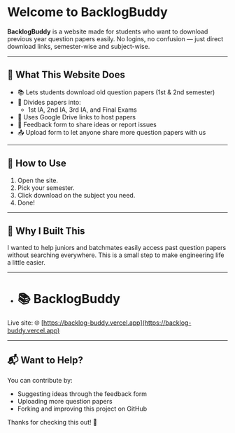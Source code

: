 #  Welcome to BacklogBuddy

**BacklogBuddy** is a website made for students who want to download previous year question papers easily. No logins, no confusion — just direct download links, semester-wise and subject-wise.

---

## 🎯 What This Website Does

- 📚 Lets students download old question papers (1st & 2nd semester)
- 🧠 Divides papers into:
  - 1st IA, 2nd IA, 3rd IA, and Final Exams
- 🔗 Uses Google Drive links to host papers
- 📝 Feedback form to share ideas or report issues
- 📤 Upload form to let anyone share more question papers with us

---


## 📌 How to Use

1. Open the site.
2. Pick your semester.
3. Click download on the subject you need.
4. Done!

---

## 🙌 Why I Built This

I wanted to help juniors and batchmates easily access past question papers without searching everywhere. This is a small step to make engineering life a little easier.

---

- # 📚 BacklogBuddy

Live site: 🌐 [https://backlog-buddy.vercel.app](https://backlog-buddy.vercel.app)


---

## 📬 Want to Help?

You can contribute by:
- Suggesting ideas through the feedback form
- Uploading more question papers
- Forking and improving this project on GitHub

Thanks for checking this out! 🚀
